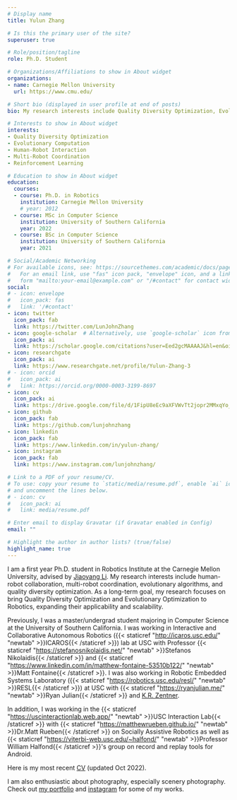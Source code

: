 ```yaml
---
# Display name
title: Yulun Zhang

# Is this the primary user of the site?
superuser: true

# Role/position/tagline
role: Ph.D. Student

# Organizations/Affiliations to show in About widget
organizations:
- name: Carnegie Mellon University
  url: https://www.cmu.edu/

# Short bio (displayed in user profile at end of posts)
bio: My research interests include Quality Diversity Optimization, Evolutionary Computation, Human-Robot Interaction, Multi-Robot Coordination, and Reinforcement Learning.

# Interests to show in About widget
interests:
- Quality Diversity Optimization
- Evolutionary Computation
- Human-Robot Interaction
- Multi-Robot Coordination
- Reinforcement Learning

# Education to show in About widget
education:
  courses:
  - course: Ph.D. in Robotics
    institution: Carnegie Mellon University
    # year: 2012
  - course: MSc in Computer Science
    institution: University of Southern California
    year: 2022
  - course: BSc in Computer Science
    institution: University of Southern California
    year: 2021

# Social/Academic Networking
# For available icons, see: https://sourcethemes.com/academic/docs/page-builder/#icons
#   For an email link, use "fas" icon pack, "envelope" icon, and a link in the
#   form "mailto:your-email@example.com" or "/#contact" for contact widget.
social:
# - icon: envelope
#   icon_pack: fas
#   link: '/#contact'
- icon: twitter
  icon_pack: fab
  link: https://twitter.com/LunJohnZhang
- icon: google-scholar  # Alternatively, use `google-scholar` icon from `ai` icon pack
  icon_pack: ai
  link: https://scholar.google.com/citations?user=Eed2gcMAAAAJ&hl=en&oi=sra
- icon: researchgate
  icon_pack: ai
  link: https://www.researchgate.net/profile/Yulun-Zhang-3
# - icon: orcid
#   icon_pack: ai
#   link: https://orcid.org/0000-0003-3199-8697
- icon: cv
  icon_pack: ai
  link: https://drive.google.com/file/d/1FipU8eEc9aXFVWvTt2jopr2MMxqYo_Ng/view?usp=sharing
- icon: github
  icon_pack: fab
  link: https://github.com/lunjohnzhang
- icon: linkedin
  icon_pack: fab
  link: https://www.linkedin.com/in/yulun-zhang/
- icon: instagram
  icon_pack: fab
  link: https://www.instagram.com/lunjohnzhang/

# Link to a PDF of your resume/CV.
# To use: copy your resume to `static/media/resume.pdf`, enable `ai` icons in `params.toml`, 
# and uncomment the lines below.
# - icon: cv
#   icon_pack: ai
#   link: media/resume.pdf

# Enter email to display Gravatar (if Gravatar enabled in Config)
email: ""

# Highlight the author in author lists? (true/false)
highlight_name: true
---
```


I am a first year Ph.D. student in Robotics Institute at the Carnegie Mellon University, advised by [Jiaoyang Li](https://jiaoyangli.me/). My research interests include human-robot collaboration, multi-robot coordination, evolutionary algorithms, and quality diversity optimization. As a long-term goal, my research focuses on bring Quality Diversity Optimization and Evolutionary Optimization to Robotics, expanding their applicability and scalability.

Previously, I was a master/undergrad student majoring in Computer Science at the University of Southern California. I was working in Interactive and Collaborative Autonomous Robotics ({{< staticref "http://icaros.usc.edu/" "newtab" >}}ICAROS{{< /staticref >}}) lab at USC with Professor {{< staticref "https://stefanosnikolaidis.net/" "newtab" >}}Stefanos Nikolaidis{{< /staticref >}} and {{< staticref "https://www.linkedin.com/in/matthew-fontaine-53510b122/" "newtab" >}}Matt Fontaine{{< /staticref >}}. I was also working in Robotic Embedded Systems Laboratory ({{< staticref "https://robotics.usc.edu/resl/" "newtab" >}}RESL{{< /staticref >}}) at USC with {{< staticref "https://ryanjulian.me/" "newtab" >}}Ryan Julian{{< /staticref >}} and [K.R. Zentner](https://zentner.io/).

In addition, I was working in the {{< staticref "https://uscinteractionlab.web.app/" "newtab" >}}USC Interaction Lab{{< /staticref >}} with {{< staticref "https://matthewrueben.github.io/" "newtab" >}}Dr.Matt Rueben{{< /staticref >}} on Socially Assistive Robotics as well as {{< staticref "https://viterbi-web.usc.edu/~halfond/" "newtab" >}}Professor William Halfond{{< /staticref >}}'s group on record and replay tools for Android.

Here is my most recent [CV](https://drive.google.com/file/d/1FipU8eEc9aXFVWvTt2jopr2MMxqYo_Ng/view?usp=sharing) (updated Oct 2022).

I am also enthusiastic about photography, especially scenery photography. Check out [my portfolio](https://yulunzhang.myportfolio.com/) and [instagram](https://www.instagram.com/lunjohnzhang/) for some of my works.
